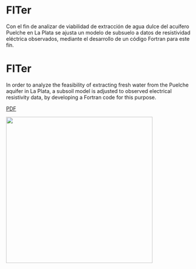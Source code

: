 # FITer

Con el fin de analizar de viabilidad de extracción de agua dulce del acuífero Puelche en La Plata se ajusta un modelo de subsuelo a datos de resistividad eléctrica observados, mediante el desarrollo de un código Fortran para este fín. 

# FITer

In order to analyze the feasibility of extracting fresh water from the Puelche aquifer in La Plata, a subsoil model is adjusted to observed electrical resistivity data, by developing a Fortran code for this purpose.

[PDF](https://drive.google.com/file/d/1MtQpQJB2VT4bl8fMvmO52-8ZuyipMQ_l/view?usp=sharing)

[<img src="https://lh3.googleusercontent.com/pw/AL9nZEV3AZX5l_5m8B2Qs_Fsum9aiOQgmiZh9bi9MMsTOoWjI1J4hDi0alCxCUtA2Hwx48RPwWAQihOpfJTcyBBXIsYlHZqQbTjZiNLv1ycrrgkNLi3EVRfkcub0ukdqSfgz5WPH-0SSfrygejMZXCzPwMKX=w558-h743-no" style="width:400px;">](https://drive.google.com/file/d/1MtQpQJB2VT4bl8fMvmO52-8ZuyipMQ_l/view?usp=sharing)

